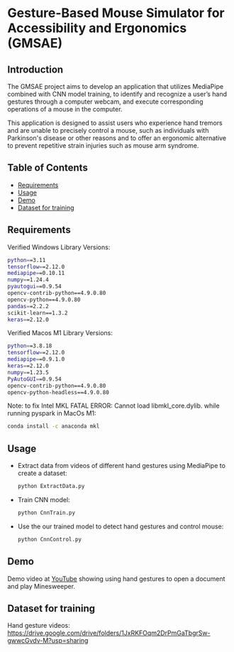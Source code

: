 # Gesture-Based Mouse Simulator for Accessibility and Ergonomics (GMSAE)
## Introduction
The GMSAE project aims to develop an application that utilizes MediaPipe combined with CNN model training, to identify and recognize a user’s hand gestures through a computer webcam, and execute corresponding operations of a mouse in the computer.
  
This application is designed to assist users who experience hand tremors and are unable to precisely control a mouse, such as individuals with Parkinson's disease or other reasons and to offer an ergonomic alternative to prevent repetitive strain injuries such as mouse arm syndrome.

## Table of Contents

- [Requirements](#requirements)
- [Usage](#usage)
- [Demo](#demo)
- [Dataset for training](#dataset-for-training)

## Requirements

Verified Windows Library Versions:
```bash
python==3.11
tensorflow==2.12.0
mediapipe==0.10.11
numpy==1.24.4 
pyautogui==0.9.54
opencv-contrib-python==4.9.0.80
opencv-python==4.9.0.80
pandas==2.2.2
scikit-learn==1.3.2
keras==2.12.0
```

Verified Macos M1 Library Versions:
```bash
python==3.8.18
tensorflow==2.12.0
mediapipe==0.9.1.0
keras==2.12.0
numpy==1.23.5
PyAutoGUI==0.9.54
opencv-contrib-python==4.9.0.80
opencv-python-headless==4.9.0.80
```

Note: to fix Intel MKL FATAL ERROR: Cannot load libmkl_core.dylib. while running pyspark in MacOs M1:
```bash
conda install -c anaconda mkl
```

## Usage

- Extract data from videos of different hand gestures using MediaPipe to create a dataset:

   ```bash
   python ExtractData.py
   ```

- Train CNN model:
   ```bash
   python CnnTrain.py
   ```

- Use the our trained model to detect hand gestures and control mouse:
   ```bash
   python CnnControl.py
   ```

## Demo

Demo video at [YouTube](https://youtu.be/DVWB55--fL4) showing using hand gestures to open a document and play Minesweeper.

## Dataset for training

Hand gesture videos: https://drive.google.com/drive/folders/1JxRKFOqm2DrPmGaTbgrSw-gwwcGvdv-M?usp=sharing 









